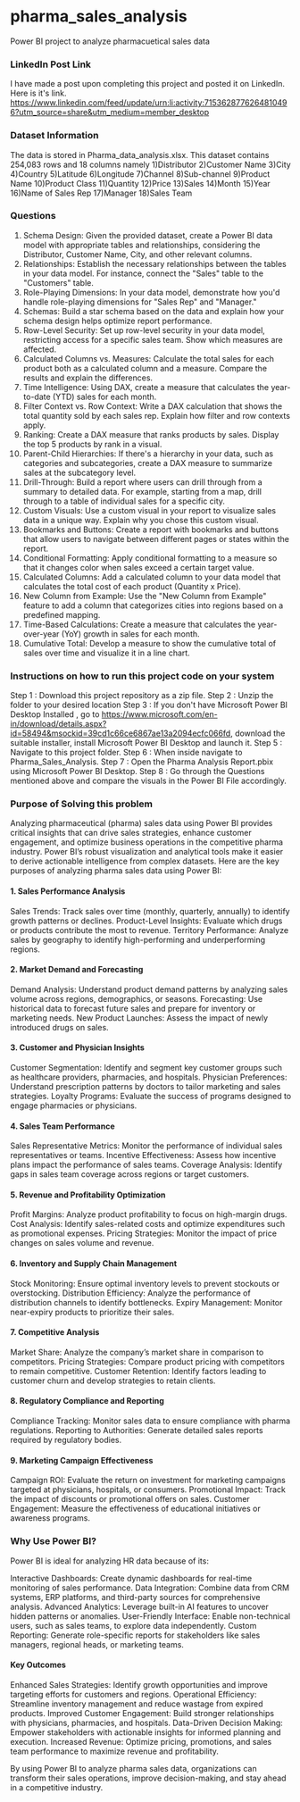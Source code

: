 # pharma_sales_analysis
 Power BI project to analyze pharmacuetical sales data

### LinkedIn Post Link
I have made a post upon completing this project and posted it on LinkedIn. Here is it's link.
https://www.linkedin.com/feed/update/urn:li:activity:7153628776264810496?utm_source=share&utm_medium=member_desktop

### Dataset Information

The data is stored in Pharma_data_analysis.xlsx. This dataset contains 254,083 rows and 18 columns namely 1)Distributor	2)Customer Name	3)City	4)Country	5)Latitude	6)Longitude	7)Channel	8)Sub-channel	9)Product Name	10)Product Class	11)Quantity	12)Price	13)Sales	14)Month	15)Year	16)Name of Sales Rep	17)Manager	18)Sales Team

### Questions

1. Schema Design: Given the provided dataset, create a Power BI data model with appropriate tables and relationships, considering the Distributor, Customer Name, City, and other relevant columns. 
2. Relationships: Establish the necessary relationships between the tables in your data model. For instance, connect the "Sales" table to the "Customers" table. 
3. Role-Playing Dimensions: In your data model, demonstrate how you'd handle role-playing dimensions for "Sales Rep" and "Manager." 
4. Schemas: Build a star schema based on the data and explain how your schema design helps optimize report performance. 
5. Row-Level Security: Set up row-level security in your data model, restricting access for a specific sales team. Show which measures are affected. 
6. Calculated Columns vs. Measures: Calculate the total sales for each product both as a calculated column and a measure. Compare the results and explain the differences. 
7. Time Intelligence: Using DAX, create a measure that calculates the year-to-date (YTD) sales for each month. 
8. Filter Context vs. Row Context: Write a DAX calculation that shows the total quantity sold by each sales rep. Explain how filter and row contexts apply. 
9. Ranking: Create a DAX measure that ranks products by sales. Display the top 5 products by rank in a visual. 
10. Parent-Child Hierarchies: If there's a hierarchy in your data, such as categories and subcategories, create a DAX measure to summarize sales at the subcategory level. 
11. Drill-Through: Build a report where users can drill through from a summary to detailed data. For example, starting from a map, drill through to a table of individual sales for a specific city. 
12. Custom Visuals: Use a custom visual in your report to visualize sales data in a unique way. Explain why you chose this custom visual. 
13. Bookmarks and Buttons: Create a report with bookmarks and buttons that allow users to navigate between different pages or states within the report. 
14. Conditional Formatting: Apply conditional formatting to a measure so that it changes color when sales exceed a certain target value. 
15. Calculated Columns: Add a calculated column to your data model that calculates the total cost of each product (Quantity x Price). 
16. New Column from Example: Use the "New Column from Example" feature to add a column that categorizes cities into regions based on a predefined mapping. 
17. Time-Based Calculations: Create a measure that calculates the year-over-year (YoY) growth in sales for each month. 
18. Cumulative Total: Develop a measure to show the cumulative total of sales over time and visualize it in a line chart.

### Instructions on how to run this project code on your system
Step 1 : Download this project repository as a zip file. 
Step 2 : Unzip the folder to your desired location 
Step 3 : If you don't have Microsoft Power BI Desktop Installed , go to https://www.microsoft.com/en-in/download/details.aspx?id=58494&msockid=39cd1c66ce6867ae13a2094ecfc066fd, download the suitable installer, install Microsoft Power BI Desktop and launch it. 
Step 5 : Navigate to this project folder. 
Step 6 : When inside navigate to Pharma_Sales_Analysis.
Step 7 : Open the Pharma Analysis Report.pbix using Microsoft Power BI Desktop.
Step 8 : Go through the Questions mentioned above and compare the visuals in the Power BI File accordingly.

### Purpose of Solving this problem

Analyzing pharmaceutical (pharma) sales data using Power BI provides critical insights that can drive sales strategies, enhance customer engagement, and optimize business operations in the competitive pharma industry. Power BI’s robust visualization and analytical tools make it easier to derive actionable intelligence from complex datasets. Here are the key purposes of analyzing pharma sales data using Power BI:

#### 1. Sales Performance Analysis
Sales Trends: Track sales over time (monthly, quarterly, annually) to identify growth patterns or declines.
Product-Level Insights: Evaluate which drugs or products contribute the most to revenue.
Territory Performance: Analyze sales by geography to identify high-performing and underperforming regions.

#### 2. Market Demand and Forecasting
Demand Analysis: Understand product demand patterns by analyzing sales volume across regions, demographics, or seasons.
Forecasting: Use historical data to forecast future sales and prepare for inventory or marketing needs.
New Product Launches: Assess the impact of newly introduced drugs on sales.

#### 3. Customer and Physician Insights
Customer Segmentation: Identify and segment key customer groups such as healthcare providers, pharmacies, and hospitals.
Physician Preferences: Understand prescription patterns by doctors to tailor marketing and sales strategies.
Loyalty Programs: Evaluate the success of programs designed to engage pharmacies or physicians.

#### 4. Sales Team Performance
Sales Representative Metrics: Monitor the performance of individual sales representatives or teams.
Incentive Effectiveness: Assess how incentive plans impact the performance of sales teams.
Coverage Analysis: Identify gaps in sales team coverage across regions or target customers.

#### 5. Revenue and Profitability Optimization
Profit Margins: Analyze product profitability to focus on high-margin drugs.
Cost Analysis: Identify sales-related costs and optimize expenditures such as promotional expenses.
Pricing Strategies: Monitor the impact of price changes on sales volume and revenue.

#### 6. Inventory and Supply Chain Management
Stock Monitoring: Ensure optimal inventory levels to prevent stockouts or overstocking.
Distribution Efficiency: Analyze the performance of distribution channels to identify bottlenecks.
Expiry Management: Monitor near-expiry products to prioritize their sales.

#### 7. Competitive Analysis
Market Share: Analyze the company’s market share in comparison to competitors.
Pricing Strategies: Compare product pricing with competitors to remain competitive.
Customer Retention: Identify factors leading to customer churn and develop strategies to retain clients.

#### 8. Regulatory Compliance and Reporting
Compliance Tracking: Monitor sales data to ensure compliance with pharma regulations.
Reporting to Authorities: Generate detailed sales reports required by regulatory bodies.

#### 9. Marketing Campaign Effectiveness
Campaign ROI: Evaluate the return on investment for marketing campaigns targeted at physicians, hospitals, or consumers.
Promotional Impact: Track the impact of discounts or promotional offers on sales.
Customer Engagement: Measure the effectiveness of educational initiatives or awareness programs.

### Why Use Power BI?
Power BI is ideal for analyzing HR data because of its:

Interactive Dashboards: Create dynamic dashboards for real-time monitoring of sales performance.
Data Integration: Combine data from CRM systems, ERP platforms, and third-party sources for comprehensive analysis.
Advanced Analytics: Leverage built-in AI features to uncover hidden patterns or anomalies.
User-Friendly Interface: Enable non-technical users, such as sales teams, to explore data independently.
Custom Reporting: Generate role-specific reports for stakeholders like sales managers, regional heads, or marketing teams.

#### Key Outcomes

Enhanced Sales Strategies: Identify growth opportunities and improve targeting efforts for customers and regions.
Operational Efficiency: Streamline inventory management and reduce wastage from expired products.
Improved Customer Engagement: Build stronger relationships with physicians, pharmacies, and hospitals.
Data-Driven Decision Making: Empower stakeholders with actionable insights for informed planning and execution.
Increased Revenue: Optimize pricing, promotions, and sales team performance to maximize revenue and profitability.

By using Power BI to analyze pharma sales data, organizations can transform their sales operations, improve decision-making, and stay ahead in a competitive industry.











